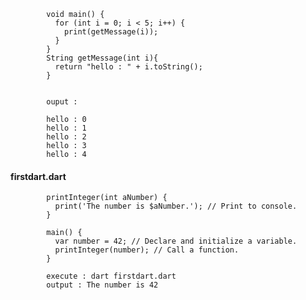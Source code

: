             void main() {
              for (int i = 0; i < 5; i++) {
                print(getMessage(i));
              }
            }
            String getMessage(int i){
              return "hello : " + i.toString();
            }


            ouput : 

            hello : 0
            hello : 1
            hello : 2
            hello : 3
            hello : 4


#### firstdart.dart

            printInteger(int aNumber) {
              print('The number is $aNumber.'); // Print to console.
            }

            main() {
              var number = 42; // Declare and initialize a variable.
              printInteger(number); // Call a function.
            }
            
            execute : dart firstdart.dart
            output : The number is 42

